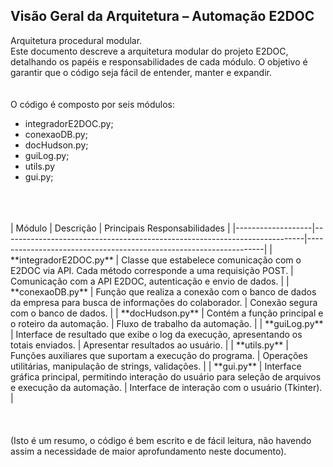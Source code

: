 ## Visão Geral da Arquitetura – Automação E2DOC

Arquitetura procedural modular.\
Este documento descreve a arquitetura modular do projeto E2DOC, detalhando os papéis e responsabilidades de cada módulo. O objetivo é garantir que o código seja fácil de entender, manter e expandir.
<br/>
<br/>
<br/>
O código é composto por seis módulos:
- integradorE2DOC.py;
- conexaoDB.py;
- docHudson.py;
- guiLog.py;
- utils.py
- gui.py;
<br/>
<br/>
<br/>
| Módulo            | Descrição                                                                 | Principais Responsabilidades                                      |
|-------------------|---------------------------------------------------------------------------|-------------------------------------------------------------------|
| **integradorE2DOC.py** | Classe que estabelece comunicação com o E2DOC via API. Cada método corresponde a uma requisição POST. | Comunicação com a API E2DOC, autenticação e envio de dados.       |
| **conexaoDB.py**      | Função que realiza a conexão com o banco de dados da empresa para busca de informações do colaborador. | Conexão segura com o banco de dados.                              |
| **docHudson.py**      | Contém a função principal e o roteiro da automação.                        | Fluxo de trabalho da automação.                                   |
| **guiLog.py**         | Interface de resultado que exibe o log da execução, apresentando os totais enviados. | Apresentar resultados ao usuário.                                 |
| **utils.py**          | Funções auxiliares que suportam a execução do programa.                    | Operações utilitárias, manipulação de strings, validações.        |
| **gui.py**            | Interface gráfica principal, permitindo interação do usuário para seleção de arquivos e execução da automação. | Interface de interação com o usuário (Tkinter).                   |
<br/>
<br/>
<br/>
<br/>
(Isto é um resumo, o código é bem escrito e de fácil leitura, não havendo assim a necessidade de maior aprofundamento neste documento).
